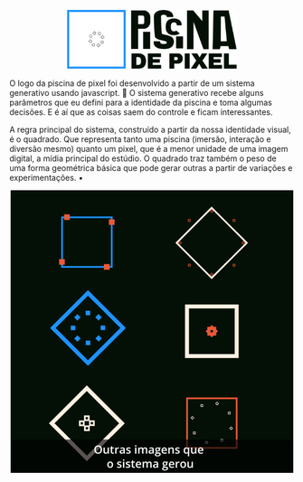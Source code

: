  
<p align='center' ><img src="assets/l-horizontal-escuro.png" alt='Logo Horizontal Piscina de Pixel' width="300"></p>

<p>
O logo da piscina de pixel foi desenvolvido a partir de um sistema generativo usando javascript. 👾
O sistema generativo recebe alguns parâmetros que eu defini para a identidade da piscina e toma algumas decisões. E é aí que as coisas saem do controle e ficam interessantes. 

A regra principal do sistema, construído a partir da nossa identidade visual, é o quadrado. Que representa tanto uma piscina (imersão, interação e diversão mesmo) quanto um pixel, que é a menor unidade de uma imagem digital, a mídia principal do estúdio. 
O quadrado traz também o peso de uma forma geométrica básica que pode gerar outras a partir de variações e experimentações. ▪️</p>

<p align='center'>
<img src="assets/CARROSSEL 2.png" alt='Outros símbolos'>
  </p>
